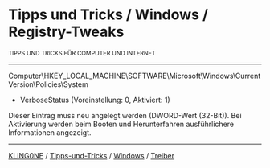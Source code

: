 # Tipps und Tricks / Windows / Registry-Tweaks
<small>TIPPS UND TRICKS FÜR COMPUTER UND INTERNET</small>

---

Computer\HKEY_LOCAL_MACHINE\SOFTWARE\Microsoft\Windows\CurrentVersion\Policies\System

* VerboseStatus (Voreinstellung: 0, Aktiviert: 1)

Dieser Eintrag muss neu angelegt werden (DWORD-Wert (32-Bit)). Bei Aktivierung werden beim Booten und Herunterfahren ausführlichere Informationen angezeigt.

---

[KLiNG0NE](https://github.com/KLiNG0NE/) / [Tipps-und-Tricks](https://github.com/KLiNG0NE/Tipps-und-Tricks) / [Windows](../README.md) / [Treiber](README.md)
